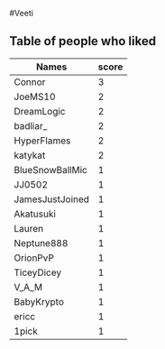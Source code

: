 #Veeti
## Table of people who liked
Names | score
--- | ---
Connor | 3
JoeMS10 | 2
DreamLogic | 2
badliar_ | 2
HyperFlames | 2
katykat | 2
BlueSnowBallMic | 1
JJ0502 | 1
JamesJustJoined | 1
Akatusuki | 1
Lauren | 1
Neptune888 | 1
OrionPvP | 1
TiceyDicey | 1
V_A_M | 1
BabyKrypto | 1
ericc | 1
1pick | 1
